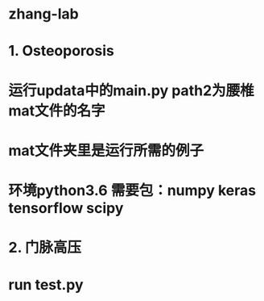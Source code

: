# zhang-lab

# 1. Osteoporosis
# 运行updata中的main.py   path2为腰椎mat文件的名字
# mat文件夹里是运行所需的例子


# 环境python3.6  需要包：numpy keras tensorflow scipy


# 2. 门脉高压
# run test.py

